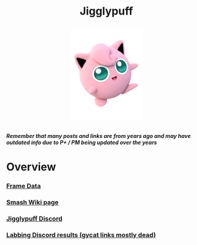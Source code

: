 <div id="toc">
  <ul align="center" style="list-style: none">
      <summary> <h1>
        Jigglypuff
        <p><img src="/Images/Characters/Jigglypuff.png" alt="Puff.png"></p>
  </ul>
</div>

<h4> <i>Remember that many posts and links are from years ago and may have outdated info due to P+ / PM being updated over the years</i>

<h1> Overview
<h3> <a href="https://rukaidata.com/P+/Jigglypuff/">Frame Data</a>
<h3> <a href="https://www.ssbwiki.com/Jigglypuff_(PM)">Smash Wiki page</a>
<h3> <a href="https://discord.com/invite/0qBrV7Faxwn6C4Yi">Jigglypuff Discord</a>
<h3> <a href="https://www.reddit.com/r/SSBPM/comments/haroki/labbing_discord_results_jigglypuff/">Labbing Discord results (gycat links mostly dead)</a>